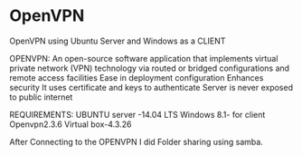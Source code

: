 # OpenVPN
OpenVPN using Ubuntu Server and Windows as a CLIENT

OPENVPN:
An open-source software application that implements virtual private network (VPN) technology via routed or bridged configurations and remote access facilities
Ease in deployment configuration
Enhances security
It uses certificate and keys to authenticate
Server is never exposed to public internet

REQUIREMENTS:
UBUNTU server -14.04 LTS
Windows 8.1- for client
Openvpn2.3.6
Virtual box-4.3.26     

After Connecting to the OPENVPN  I did Folder sharing using samba.
